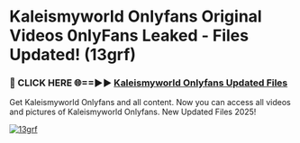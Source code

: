 # Kaleismyworld Onlyfans Original Videos 0nlyFans Leaked - Files Updated! (13grf)

<h3>🔴 CLICK HERE 🌐==►► <a href="https://tinyurl.com/ehrbuxhb" rel="nofollow">Kaleismyworld Onlyfans Updated Files</a></h3>

Get Kaleismyworld Onlyfans and all content. Now you can access all videos and pictures of Kaleismyworld Onlyfans. New Updated Files 2025!

[![13grf](https://i.imgur.com/lVYEuWS.gif)](https://tinyurl.com/ehrbuxhb)
